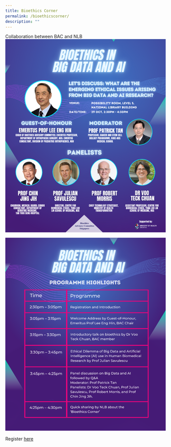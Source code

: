 ```yaml
---
title: Bioethics Corner
permalink: /bioethicscorner/
description: ""
---
```

Collaboration between BAC and NLB
![](/images/Bioethics%20Corner%20poster.png)

![](/images/Bioethics%20Corner%20programme.png)

Register [here](https://www.eventbrite.sg/e/pushing-the-frontiers-of-big-data-ai-with-biomedical-ethics-tickets-429558760817)
